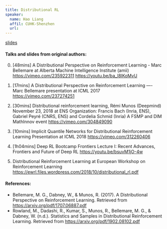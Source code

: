 ```yaml
---
title: Distributional RL
speaker:
  name: Hao Liang
  affil: CUHK-Shenzhen
  url: 
---
```


[slides](/static/files/RL_seminars2019-0311hao_distributional_final.pdf)


#### Talks and slides from original authors:
0. [48mins] A Distributional Perspective on Reinforcement Learning - Marc Bellemare at Alberta Machine Intelligence Institute (amii)
https://vimeo.com/235922311
https://youtu.be/ba_l8IKoMvU

1. [17mins] A Distributional Perspective on Reinforcement Learning —- Marc Bellemare presentation at ICML 2017 
https://vimeo.com/237274251

2. [30mins] Distributional reinforcement learning, Rémi Munos (Deepmind) November 23, 2018 at ENS Organization: Francis Bach (Inria, ENS), Gabriel Peyré (CNRS, ENS) and Cordelia Schmid (Inria) A FSMP and DIM MathInnov event
https://vimeo.com/304849090

3. [10mins] Implicit Quantile Networks for Distributional Reinforcement Learning Presentation at ICML 2018
https://vimeo.com/312260406

4. [1h04mins] Deep RL Bootcamp Frontiers Lecture I: Recent Advances, Frontiers and Future of Deep RL
https://youtu.be/bsuvM1jO-4w

5. Distributional Reinforcement Learning at European Workshop on Reinforcement Learning
https://ewrl.files.wordpress.com/2018/10/distributional_rl.pdf


#### References:
- Bellemare, M. G., Dabney, W., & Munos, R. (2017). A Distributional Perspective on Reinforcement Learning. Retrieved from https://arxiv.org/pdf/1707.06887.pdf
- Rowland, M., Dadashi, R., Kumar, S., Munos, R., Bellemare, M. G., & Dabney, W. (n.d.). Statistics and Samples in Distributional Reinforcement Learning. Retrieved from https://arxiv.org/pdf/1902.08102.pdf
